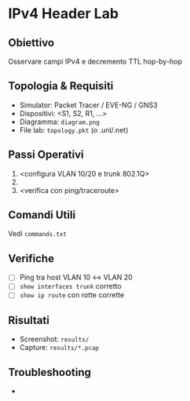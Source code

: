 # IPv4 Header Lab

## Obiettivo
Osservare campi IPv4 e decremento TTL hop-by-hop

## Topologia & Requisiti
- Simulator: Packet Tracer / EVE-NG / GNS3
- Dispositivi: <S1, S2, R1, ...>
- Diagramma: `diagram.png`
- File lab: `topology.pkt` (o .unl/.net)

## Passi Operativi
1. <configura VLAN 10/20 e trunk 802.1Q>
2. <crea SVI e abilita ip routing>
3. <verifica con ping/traceroute>

## Comandi Utili
Vedi `commands.txt`

## Verifiche
- [ ] Ping tra host VLAN 10 ↔ VLAN 20
- [ ] `show interfaces trunk` corretto
- [ ] `show ip route` con rotte corrette

## Risultati
- Screenshot: `results/`
- Capture: `results/*.pcap`

## Troubleshooting
- <errori comuni e fix>

